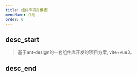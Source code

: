 ```yaml
---
title: 组件库项目模板
menuName: 介绍
order: 0
---
```


## desc_start

> 基于ant-design的一套组件库开发的项目方案, vite+vue3。

## desc_end

